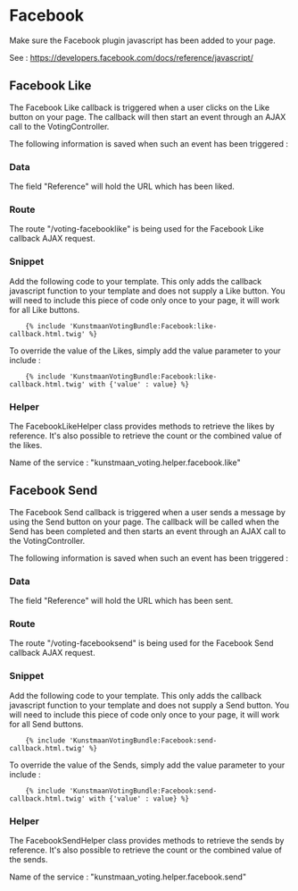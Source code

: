 # Facebook

Make sure the Facebook plugin javascript has been added to your page.

See : https://developers.facebook.com/docs/reference/javascript/

## Facebook Like

The Facebook Like callback is triggered when a user clicks on the Like button on your page. The callback will then start an event through an AJAX call to the VotingController.

The following information is saved when such an event has been triggered :

### Data

The field "Reference" will hold the URL which has been liked.

### Route

The route "/voting-facebooklike" is being used for the Facebook Like callback AJAX request.

### Snippet

Add the following code to your template. This only adds the callback javascript function to your template and does not supply a Like button. You will need to include this piece of code only once to your page, it will work for all Like buttons.

```twig
    {% include 'KunstmaanVotingBundle:Facebook:like-callback.html.twig' %}
```

To override the value of the Likes, simply add the value parameter to your include :

```twig
    {% include 'KunstmaanVotingBundle:Facebook:like-callback.html.twig' with {'value' : value} %}
```

### Helper

The FacebookLikeHelper class provides methods to retrieve the likes by reference. It's also possible to retrieve the count or the combined value of the likes.

Name of the service : "kunstmaan_voting.helper.facebook.like"

## Facebook Send

The Facebook Send callback is triggered when a user sends a message by using the Send button on your page. The callback will be called when the Send has been completed and then starts an event through an AJAX call to the VotingController.

The following information is saved when such an event has been triggered :

### Data

The field "Reference" will hold the URL which has been sent.

### Route

The route "/voting-facebooksend" is being used for the Facebook Send callback AJAX request.

### Snippet

Add the following code to your template. This only adds the callback javascript function to your template and does not supply a Send button. You will need to include this piece of code only once to your page, it will work for all Send buttons.

```twig
    {% include 'KunstmaanVotingBundle:Facebook:send-callback.html.twig' %}
```

To override the value of the Sends, simply add the value parameter to your include :

```twig
    {% include 'KunstmaanVotingBundle:Facebook:send-callback.html.twig' with {'value' : value} %}
```

### Helper

The FacebookSendHelper class provides methods to retrieve the sends by reference. It's also possible to retrieve the count or the combined value of the sends.

Name of the service : "kunstmaan_voting.helper.facebook.send"